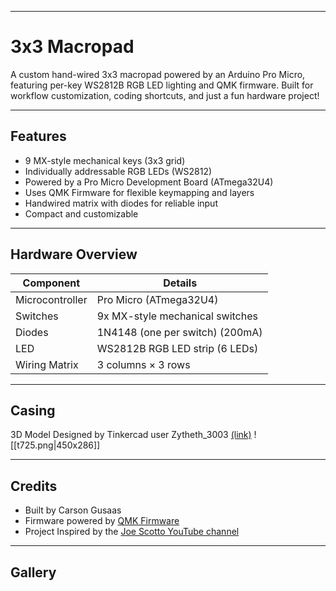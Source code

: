
---
#  3x3 Macropad

A custom hand-wired 3x3 macropad powered by an Arduino Pro Micro, featuring per-key WS2812B RGB LED lighting and QMK firmware. Built for workflow customization, coding shortcuts, and just a fun hardware project!

---
## Features

- 9 MX-style mechanical keys (3x3 grid)
- Individually addressable RGB LEDs (WS2812)
- Powered by a Pro Micro Development Board (ATmega32U4)
- Uses QMK Firmware for flexible keymapping and layers
- Handwired matrix with diodes for reliable input
- Compact and customizable

---
## Hardware Overview

| Component       | Details                         |
| --------------- | ------------------------------- |
| Microcontroller | Pro Micro (ATmega32U4)          |
| Switches        | 9x MX-style mechanical switches |
| Diodes          | 1N4148 (one per switch) (200mA) |
| LED             | WS2812B RGB LED strip (6 LEDs)  |
| Wiring Matrix   | 3 columns × 3 rows              |

---
## Casing 

3D Model Designed by Tinkercad user Zytheth_3003 [(link)](https://www.tinkercad.com/things/gH5iR2gk4Rr-case-with-tanuki)
![[t725.png|450x286]]

---
## Credits

- Built by Carson Gusaas
- Firmware powered by [QMK Firmware](https://qmk.fm/)
- Project Inspired by the [Joe Scotto YouTube channel](https://www.youtube.com/@joe_scotto/)

---
## Gallery
